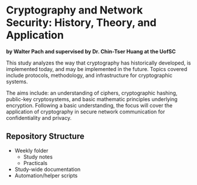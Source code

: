# Cryptography and Network Security: History, Theory, and Application
**by Walter Pach and supervised by Dr. Chin-Tser Huang at the UofSC**

This study analyzes the way that cryptography has historically developed, is
implemented today, and may be implemented in the future. Topics covered 
include protocols, methodology, and infrastructure for cryptographic systems.

The aims include: an understanding of ciphers, cryptographic hashing, 
public-key cryptosystems, and basic mathematic principles underlying encryption.
Following a basic understanding, the focus will cover the application of 
cryptography in secure network communication for confidentiality and privacy.

## Repository Structure
* Weekly folder
    * Study notes
    * Practicals
* Study-wide documentation
* Automation/helper scripts
